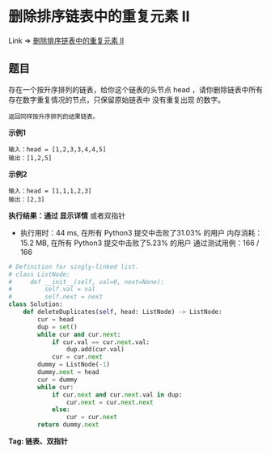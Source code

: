 #  删除排序链表中的重复元素 II

Link => [删除排序链表中的重复元素 II](https://leetcode-cn.com/problems/remove-duplicates-from-sorted-list-ii/)

## 题目

   存在一个按升序排列的链表，给你这个链表的头节点 head ，请你删除链表中所有存在数字重复情况的节点，只保留原始链表中 没有重复出现 的数字。

    返回同样按升序排列的结果链表。



**示例1**

    输入：head = [1,2,3,3,4,4,5]
    输出：[1,2,5]

**示例2**

    输入：head = [1,1,1,2,3]
    输出：[2,3]


**执行结果：通过 显示详情**
或者双指针

- 执行用时：44 ms, 在所有 Python3 提交中击败了31.03% 的用户
内存消耗：15.2 MB, 在所有 Python3 提交中击败了5.23% 的用户
通过测试用例：166 / 166

```python
# Definition for singly-linked list.
# class ListNode:
#     def __init__(self, val=0, next=None):
#         self.val = val
#         self.next = next
class Solution:
    def deleteDuplicates(self, head: ListNode) -> ListNode:
        cur = head
        dup = set()
        while cur and cur.next:
            if cur.val == cur.next.val:
                dup.add(cur.val)
            cur = cur.next
        dummy = ListNode(-1)
        dummy.next = head
        cur = dummy
        while cur:
            if cur.next and cur.next.val in dup:
                cur.next = cur.next.next
            else:
                cur = cur.next
        return dummy.next
```

**Tag: 链表、双指针**
